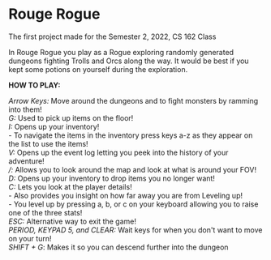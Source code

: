 # Rouge Rogue
The first project made for the Semester 2, 2022, CS 162 Class 

In Rouge Rogue you play as a Rogue exploring randomly generated dungeons fighting Trolls and Orcs along the way. It would be best if you kept some potions on yourself during the exploration.

**HOW TO PLAY:**

*Arrow Keys:* Move around the dungeons and to fight monsters by ramming into them!
<br>
*G:* Used to pick up items on the floor!
<br>
*I:* Opens up your inventory!<br>
    - To navigate the items in the inventory press keys a-z as they appear on the list to use the items!<br>
*V:* Opens up the event log letting you peek into the history of your adventure!<br>
*/:* Allows you to look around the map and look at what is around your FOV!<br>
*D:* Opens up your inventory to drop items you no longer want!<br>
*C:* Lets you look at the player details!<br>
    - Also provides you insight on how far away you are from Leveling up!<br>
    - You level up by pressing a, b, or c on your keyboard allowing you to raise one of the three stats!<br>
*ESC:* Alternative way to exit the game!<br>
*PERIOD, KEYPAD 5, and CLEAR:* Wait keys for when you don't want to move on your turn!<br>
*SHIFT + G*: Makes it so you can descend further into the dungeon